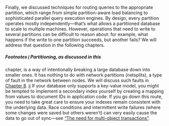 Finally, we discussed techniques for routing queries to the appropriate partition, which range from
simple partition-aware load balancing to sophisticated parallel query execution engines. By design, every partition operates mostly independently—that’s what allows a partitioned
database to scale to multiple machines. However, operations that need to write to several partitions
can be difficult to reason about: for example, what happens if the write to one partition succeeds,
but another fails? We will address that question in the following chapters. ##### Footnotes [i](ch06.html#idm140605775395856-marker) Partitioning, as discussed in this
chapter, is a way of intentionally breaking a large database down into smaller ones. It has nothing
to do with network partitions (netsplits), a type of fault in the network between nodes. We
will discuss such faults in [Chapter 8](ch08.html#ch_distributed). [ii](ch06.html#idm140605775218496-marker) If your database
only supports a key-value model, you might be tempted to implement a secondary index yourself by
creating a mapping from values to document IDs in application code. If you go down this route, you need to
take great care to ensure your indexes remain consistent with the underlying data. Race conditions
and intermittent write failures (where some changes were saved but others weren’t) can very easily
cause the data to go out of sync—see [“The need for multi-object transactions”](ch07.html#sec_transactions_need).